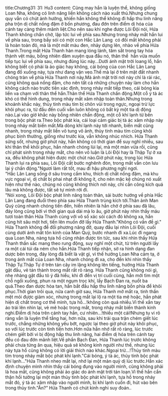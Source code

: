 title:Chương31: 31: Hu3
content:
Cũng may hắn là luyện thể, không giống Loan Nha, không có linh năng liền không cách nào xuất thủ.Nhưng chung quy vẫn có chút ảnh hưởng, khiến hắn không thể không đi hấp thu linh năng pha trộn dị chất nồng đậm ở bốn phương, đau đớn trên điểm dị hóa của cánh tay càng thêm mãnh liệt.Cho nên sau khi nghe được Lôi Đội nói, Hứa Thanh không chần chờ, lập tức lui về phía sau.Nhưng trong nháy mắt hắn lui về phía sau, trong bầy sói có một con Hắc Lân Lang  có đôi mắt không phải là hoàn toàn đỏ, mà là một mắt màu đen, nhảy dựng lên, nhào về phía Hứa Thanh.Trong mắt Hứa Thanh hàn mang lóng lánh, tăm sắt trong tay hóa thành vệt máu, bỗng nhiên đâm xuyện qua đầu nó, thân thể  hắn vừa muốn tiếp tục lui về phía sau, nhưng đúng lúc này...Dưới ánh mặt trời loang lổ, hắn không biết có phải là ảo giác hay không, cái bóng của con Hắc Lân Lang đang đổ xuống này, tựa như đang vặn vẹo.Thế mà lại ở trên mặt đất nhanh chóng tràn về phía Hứa Thanh nơi này.Mà ánh mặt trời nơi này chỉ là rải rác, cũng không quá nồng đậm, cho nên tất cả những chuyện này làm cho hắn không cách nào trước tiên xác định, trong nháy mắt tiếp theo, cái bóng kia liền va chạm với thân thể hắn.Thân thể Hứa Thanh chấn động.Một cỗ ý tà ác khó có thể hình dung, trong nháy mắt xâm nhập toàn thân.Nhưng trong khoảnh khắc này, thủy tinh màu tím bị chôn vùi trong ngực, ngoại trừ lực khôi phục ra, từ đầu đến cuối vẫn luôn không có bất kỳ một tia dị động nào.Lại vào giờ khắc này bỗng nhiên chấn động, một cỗ khí lạnh từ bên trong bộc phát ra.Theo bộc phát kia, cái loại cảm giác bị tà ác xâm nhập này trong nháy mắt biến mất.Mà dòng khí lạnh này tới nhanh, biến mất cũng nhanh, trong nháy mắt liền vô tung vô ảnh, thủy tinh màu tím cũng khôi phục bình thường, giống như trước kia, vẫn không nhúc nhích. Hứa Thanh sửng sốt, nhưng giờ phút này, hắn không có thời gian để suy nghĩ nhiều, sau khi thân thể khôi phục, hắn nhanh chóng lùi lại, mà một màn vừa rồi, cũng chỉ phát sinh trong nháy mắt, cho nên vô luận là Lôi Đội hay là Thập Tự ở xa xa, đều không phát hiện được một chút nào.Giờ phút này, trong lúc Hứa Thanh lui ra phía sau, Lôi Đội cất bước nghênh đón, trong mắt vẫn còn lưu lại ý chấn động."Ngươi làm rất tốt, mau đi hậu phương nghỉ ngơi.<br>"Hắc Lân Lang sống ở sâu trong cấm khu, thích dị chất nồng đậm, mà khu vực ngoại vi, dị chất bị phai nhạt đi không ít, cho nên mặc kệ chúng nó xuất hiện như thế nào, chúng nó cũng không thích nơi này, chỉ cần công kích quá lâu mà không được, tất sẽ tự mình rời đi.<br>"Nói xong, Lôi Đội bộc phát linh năng toàn thân, sải bước hướng về phía Hắc Lân Lang đang đuổi theo phía sau Hứa Thanh trùng kích tới.Thân ảnh Man Quỷ cũng nhanh chóng tiến đến, hiển nhiên là hắn chờ ở phía sau đã lâu, đáy lòng cũng bởi vì thời gian quá dài mà lo âu, giờ phút này nhìn thấy máu tươi toàn thân Hứa Thanh cùng với vô số xác sói cách đó không xa, hắn cũng hít sâu một hơi, tiến lên muốn đỡ lấy Hứa Thanh."Không có vấn đề gì." Hứa Thanh không để đối phương nâng đỡ, quay đầu lại nhìn Lôi Đội, cuối cùng dưới ánh mắt tôn kính của Man Quỷ, bước nhanh đi xa.Lúc đi ngang qua Loan Nha, nàng tựa hồ cũng nhận được tin tức, sau khi nhìn thấy Hứa Thanh thần sắc mang theo rung động, suy nghĩ một chút, từ trên người lấy ra một cái túi da ném cho hắn.Hứa Thanh tiếp nhận, sờ ra hình dạng đan dược bên trong, đáy lòng đã biết là vật gì, vì thế hướng Loan Nha cảm tạ, ở trong ánh mắt của Loan Nha, nhanh chóng đi xa, cho đến khi nhìn thấy Thập Tự.Thập Tự ở trên tán cây im lặng không lên tiếng, hướng Hứa Thanh gật đầu, vẻ tán thành trong mắt rất rõ ràng. Hứa Thanh cũng không nói gì, nhẹ nhàng gật đầu tỏ ý đã hiểu, khi đi đến vị trí cuối cùng, hắn mới tìm một chỗ ngồi xuống, phun ra một ngụm trọc khí, lấy Bạch Đan ra, nuốt ba quả.Theo đan dược hòa tan, hắn bắt đầu hấp thu linh năng bốn phía để khôi phục.Thời gian trôi qua, nửa canh giờ sau, Hứa Thanh mở mắt ra, tinh thần mệt mỏi được giảm xóc, nhưng trong mắt lại lộ ra một tia mê hoặc, hắn phát hiện dị chất trong cơ thể mình, tựa hồ...!không còn quá nhiều.Vì thế xắn tay áo trái lên nhìn lại, vẻ mê hoặc trong mắt, trong nháy mắt biến thành kinh nghi.Điểm dị hóa trên cánh tay hắn, cư nhiên...!thiếu một cái!Nhưng tu vi rõ ràng vẫn là luyện thể tầng hai, hơn nữa, sau khi trải qua trận chém giết lúc trước, chẳng những không yếu bớt, ngược lại theo giờ phút này khôi phục, so với lúc trước còn tinh tiến hơn.Hơn nữa hắn nhớ rất rõ ràng, lúc trước chém giết bởi vì bị động hấp thu linh năng, hai điểm dị hóa trên cánh tay đều có đau đớn mãnh liệt.Về phần Bạch Đan, Hứa Thanh lúc trước không phải chưa từng ăn qua, hiệu quả sẽ không kinh người như thế, nhưng lúc này tựa hồ cũng không có lời giải thích nào khác.Ngoại trừ...!Thủy tinh màu tím trong nháy mắt bộc phát khí lạnh."Cái bóng, ý tà ác, thủy tinh bộc phát khí lạnh..."Hứa Thanh nheo mắt lại, nhớ lại một màn quỷ dị lúc trước.Hắn xác định chuyện mình nhìn thấy cái bóng đụng vào người mình, cũng không phải là hoa mắt, cũng không phải ảo giác do ánh mặt trời tán loạn.Vì thế hắn cẩn thận hồi tưởng lại một màn thủy tinh bộc phát khí lạnh, tựa hồ trong nháy mắt đó, ý tà ác xâm nhập vào người mình, bị khí lạnh cuốn đi, hút vào bên trong thủy tinh."Ăn?” Hứa Thanh có chút kinh nghi suy đoán..<br>